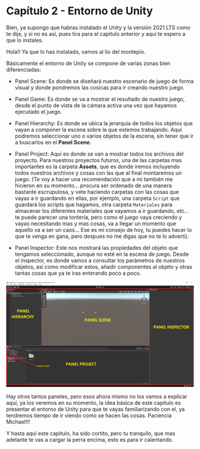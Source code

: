 # Capítulo 2 - Entorno de Unity

Bien, ya supongo que habras instalado el Unity y la versión 2021 LTS como te dije, y si no es así, pues tira para el capítulo anterior y aquí te espero a que lo instales.

Hola!! Ya que lo has instalado, vamos al lio del montepio.

Básicamente el entorno de Unity se compone de varias zonas bien diferenciadas:
 - Panel Scene: Es donde se diseñará nuestro escenario de juego de forma visual y donde pondremos las cosicas para ir creando nuestro juego.

 - Panel Game: Es donde se va a mostrar el resultado de nuestro juego, desde el punto de vista de la cámara activa una vez que hayamos ejecutado el juego.

 - Panel Hierarchy: Es donde se ubica la jerarquia de todos los objetos que vayan a componer la escena sobre la que estemos trabajando. Aquí podremos seleccionar uno o varios objetos de la escena, sin tener que ir a buscarlos en el **Panel Scene**.

 - Panel Project: Aquí es donde se van a mostrar todos los archivos del proyecto. Para nuestros proyectos futuros, una de las carpetas mas importantes es la carpeta **Assets**, que es donde iremos incluyendo todos nuestros archivos y cosas con las que al final montaremos un juego. (Te voy a hacer una recomendación que a mi también me hicieron en su momento... procura ser ordenado de una manera bastante escrupulosa, y vete haciendo carpetas con las cosas que vayas a ir guardando en ellas, por ejemplo, una carpeta `Script` que guardará los scripts que hagamos, otra carpeta `Materiales` para almacenar los diferentes materiales que vayamos a ir guardando, etc... te puede parecer una tonteria, pero como el juego vaya creciendo y vayas necesitando mas y mas cosas, va a llegar un momento que aquello va a ser un caos... Ese es mi consejo de hoy, tu puedes hacer lo que te venga en gana, pero despues no me digas que no te lo advertí).

 - Panel Inspector: Este nos mostrará las propiedades del objeto que tengamos seleccionado, aunque no esté en la escena de juego. Desde el inspector, es donde vamos a consultar los parámetros de nuestros objetos, así como modificar estos, añadir componentes al objeto y otras tantas cosas que ya te iras enterando poco a poco.

 ![Editor Unity](/img/00B_1_EntornoUnity.png)

Hay otros tantos paneles, pero esos ahora mismo no los vamos a explicar aquí, ya los veremos en su momento, la idea básica de este capítulo es presentar el entorno de Unity para que te vayas familiarizando con el, ya tendremos tiempo de ir viendo como se hacen las cosas. Paciencia Michael!!!

Y hasta aquí este capítulo, ha sido cortito, pero tu tranquilo, que mas adelante te vas a cargar la perra encima, esto es para ir calentando.